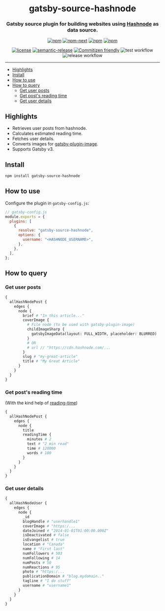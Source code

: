 <h1 align="center">gatsby-source-hashnode</h1>

<h3 align="center">
Gatsby source plugin for building websites using <a href="https://hashnode.com/">Hashnode</a> as data source.  
</h3>
<p></p>

<div align="center">

[![npm](https://img.shields.io/npm/v/gatsby-source-hashnode)](https://www.npmjs.com/package/gatsby-source-hashnode)
[![npm-next](https://img.shields.io/npm/v/gatsby-source-hashnode/next)](https://www.npmjs.com/package/gatsby-source-hashnode)
[![npm](https://img.shields.io/npm/dw/gatsby-source-hashnode.svg)](https://www.npmjs.com/package/gatsby-source-hashnode)
[![npm](https://badgen.net/npm/dm/gatsby-source-hashnode)](<(https://www.npmjs.com/package/gatsby-source-hashnode)>)

</div>

<div align="center">

[![license](https://img.shields.io/github/license/nitzano/gatsby-source-hashnode.svg)](https://github.com/nitzano/gatsby-source-hashnode/blob/master/LICENSE)
[![semantic-release](https://img.shields.io/badge/%20%20%F0%9F%93%A6%F0%9F%9A%80-semantic--release-e10079.svg)](https://github.com/semantic-release/semantic-release)
[![Commitizen friendly](https://img.shields.io/badge/commitizen-friendly-brightgreen.svg)](http://commitizen.github.io/cz-cli/)
![test workflow](https://github.com/nitzano/gatsby-source-hashnode/actions/workflows/test.yml/badge.svg)
![release workflow](https://github.com/nitzano/gatsby-source-hashnode/actions/workflows/release.yml/badge.svg)

 </div>

---

- [Highlights](#highlights)
- [Install](#install)
- [How to use](#how-to-use)
- [How to query](#how-to-query)
  - [Get user posts](#get-user-posts)
  - [Get post's reading time](#get-posts-reading-time)
  - [Get user details](#get-user-details)

## Highlights

- Retrieves user posts from hashnode.
- Calculates estimated reading time.
- Fetches user details.
- Converts images for [gatsby-plugin-image](https://www.gatsbyjs.com/plugins/gatsby-plugin-image/).
- Supports Gatsby v3.

## Install

```bash
npm install gatsby-source-hashnode
```

## How to use

Configure the plugin in `gatsby-config.js`:

```javascript
// gatsby-config.js
module.exports = {
  plugins: [
    {
      resolve: "gatsby-source-hashnode",
      options: {
        username: "<HASHNODE_USERNAME>",
      },
    },
  ],
};
```

## How to query

### Get user posts

```graphql
{
  allHashNodePost {
    edges {
      node {
        brief # "In this article..."
        coverImage {
          # File node (to be used with gatsby-plugin-image)
          childImageSharp {
            gatsbyImageData(layout: FULL_WIDTH, placeholder: BLURRED)
          }
          # OR
          # url // "https://cdn.hashnode.com/...
        }
        slug # "my-great-article"
        title # "My Great Article"
      }
    }
  }
}
```

### Get post's reading time

(With the kind help of [reading-time](https://www.npmjs.com/package/reading-time))

```graphql
{
  allHashNodePost {
    edges {
      node {
        title
        readingTime {
          minutes # 2
          text # "2 min read"
          time # 120000
          words # 100
        }
      }
    }
  }
}
```

### Get user details

```graphql
{
  allHashNodeUser {
    edges {
      node {
        _id
        blogHandle # "userhandle1"
        coverImage # "https:/...
        dateJoined # "2014-01-01T01:00:00.000Z"
        isDeactivated # false
        isEvangelist # true
        location # "Canada"
        name # "First last"
        numFollowers # 503
        numFollowing # 14
        numPosts # 50
        numReactions # 95
        photo # "https:/...
        publicationDomain # "blog.mydomain.."
        tagline # "I do stuff"
        username # "username1"
      }
    }
  }
}
```
